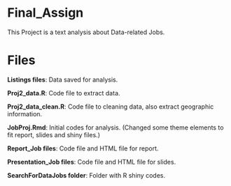 # Final_Assign  

This Project is a text analysis about Data-related Jobs.

# Files

**Listings files**: Data saved for analysis.  

**Proj2_data.R**: Code file to extract data.  

**Proj2_data_clean.R**: Code file to cleaning data, also extract geographic information.  

**JobProj.Rmd**: Initial codes for analysis. (Changed some theme elements to fit report, slides and shiny files.)  

**Report_Job files**: Code file and HTML file for report.  

**Presentation_Job files**: Code file and HTML file for slides.  

**SearchForDataJobs folder**: Folder with R shiny codes. 